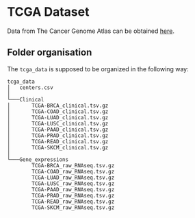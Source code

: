 # TCGA Dataset

Data from The Cancer Genome Atlas can be obtained [here](https://portal.gdc.cancer.gov/).

## Folder organisation

The `tcga_data` is supposed to be organized in the following way:

```
tcga_data   
│   centers.csv
│
└───Clinical
│       TCGA-BRCA_clinical.tsv.gz
│       TCGA-COAD_clinical.tsv.gz
│       TCGA-LUAD_clinical.tsv.gz
│       TCGA-LUSC_clinical.tsv.gz
│       TCGA-PAAD_clinical.tsv.gz
│       TCGA-PRAD_clinical.tsv.gz
│       TCGA-READ_clinical.tsv.gz
│       TCGA-SKCM_clinical.tsv.gz
│   
└───Gene_expressions
        TCGA-BRCA_raw_RNAseq.tsv.gz
        TCGA-COAD_raw_RNAseq.tsv.gz
        TCGA-LUAD_raw_RNAseq.tsv.gz
        TCGA-LUSC_raw_RNAseq.tsv.gz
        TCGA-PAAD_raw_RNAseq.tsv.gz
        TCGA-PRAD_raw_RNAseq.tsv.gz
        TCGA-READ_raw_RNAseq.tsv.gz
        TCGA-SKCM_raw_RNAseq.tsv.gz
```
